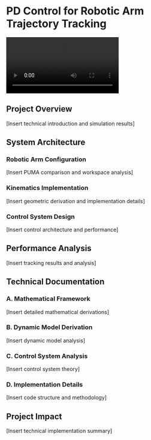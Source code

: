 # PD Control for Robotic Arm Trajectory Tracking
![Robotic Arm Simulation](https://github.com/AdharshAero/Robotics-Portfolio/blob/main/PD-Control-Robotic-Arm/Robotic_Arm_Simulation_Title.m4v)

## Project Overview
[Insert technical introduction and simulation results]

## System Architecture

### Robotic Arm Configuration
[Insert PUMA comparison and workspace analysis]

### Kinematics Implementation
[Insert geometric derivation and implementation details]

### Control System Design
[Insert control architecture and performance]

## Performance Analysis
[Insert tracking results and analysis]

## Technical Documentation

### A. Mathematical Framework
[Insert detailed mathematical derivations]

### B. Dynamic Model Derivation
[Insert dynamic model analysis]

### C. Control System Analysis
[Insert control system theory]

### D. Implementation Details
[Insert code structure and methodology]

## Project Impact
[Insert technical implementation summary]
